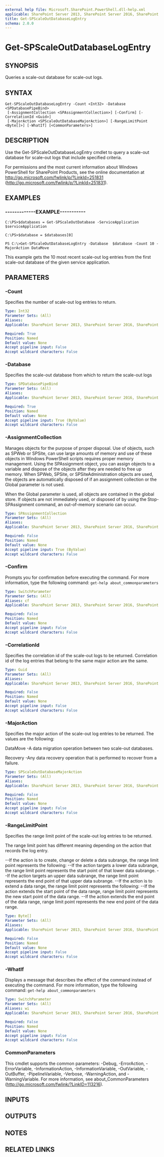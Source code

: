 ```yaml
---
external help file: Microsoft.SharePoint.PowerShell.dll-help.xml
applicable: SharePoint Server 2013, SharePoint Server 2016, SharePoint Server 2019
title: Get-SPScaleOutDatabaseLogEntry
schema: 2.0.0
---
```


# Get-SPScaleOutDatabaseLogEntry

## SYNOPSIS

Queries a scale-out database for scale-out logs.



## SYNTAX

```
Get-SPScaleOutDatabaseLogEntry -Count <Int32> -Database <SPDatabasePipeBind>
 [-AssignmentCollection <SPAssignmentCollection>] [-Confirm] [-CorrelationId <Guid>]
 [-MajorAction <SPScaleOutDatabaseMajorAction>] [-RangeLimitPoint <Byte[]>] [-WhatIf] [<CommonParameters>]
```

## DESCRIPTION
Use the Get-SPScaleOutDatabaseLogEntry cmdlet to query a scale-out database for scale-out logs that include specified criteria.

For permissions and the most current information about Windows PowerShell for SharePoint Products, see the online documentation at http://go.microsoft.com/fwlink/p/?LinkId=251831 (http://go.microsoft.com/fwlink/p/?LinkId=251831).

## EXAMPLES

### -------------EXAMPLE----------- 
```
C:\PS>$databases = Get-SPScaleOutDatabase -ServiceApplication $serviceApplication

C:\PS>$database = $databases[0]

PS C:\>Get-SPScaleOutDatabaseLogEntry -Database  $database -Count 10 -MajorAction DataMove
```

This example gets the 10 most recent scale-out log entries from the first scale-out database of the given service application.

## PARAMETERS

### -Count
Specifies the number of scale-out log entries to return.

```yaml
Type: Int32
Parameter Sets: (All)
Aliases: 
Applicable: SharePoint Server 2013, SharePoint Server 2016, SharePoint Server 2019

Required: True
Position: Named
Default value: None
Accept pipeline input: False
Accept wildcard characters: False
```

### -Database
Specifies the scale-out database from which to return the scale-out logs

```yaml
Type: SPDatabasePipeBind
Parameter Sets: (All)
Aliases: 
Applicable: SharePoint Server 2013, SharePoint Server 2016, SharePoint Server 2019

Required: True
Position: Named
Default value: None
Accept pipeline input: True (ByValue)
Accept wildcard characters: False
```

### -AssignmentCollection
Manages objects for the purpose of proper disposal.
Use of objects, such as SPWeb or SPSite, can use large amounts of memory and use of these objects in Windows PowerShell scripts requires proper memory management.
Using the SPAssignment object, you can assign objects to a variable and dispose of the objects after they are needed to free up memory.
When SPWeb, SPSite, or SPSiteAdministration objects are used, the objects are automatically disposed of if an assignment collection or the Global parameter is not used.

When the Global parameter is used, all objects are contained in the global store.
If objects are not immediately used, or disposed of by using the Stop-SPAssignment command, an out-of-memory scenario can occur.

```yaml
Type: SPAssignmentCollection
Parameter Sets: (All)
Aliases: 
Applicable: SharePoint Server 2013, SharePoint Server 2016, SharePoint Server 2019

Required: False
Position: Named
Default value: None
Accept pipeline input: True (ByValue)
Accept wildcard characters: False
```

### -Confirm
Prompts you for confirmation before executing the command.
For more information, type the following command: `get-help about_commonparameters`

```yaml
Type: SwitchParameter
Parameter Sets: (All)
Aliases: cf
Applicable: SharePoint Server 2013, SharePoint Server 2016, SharePoint Server 2019

Required: False
Position: Named
Default value: None
Accept pipeline input: False
Accept wildcard characters: False
```

### -CorrelationId
Specifies the correlation id of the scale-out logs to be returned.
Correlation id of the log entries that belong to the same major action are the same.

```yaml
Type: Guid
Parameter Sets: (All)
Aliases: 
Applicable: SharePoint Server 2013, SharePoint Server 2016, SharePoint Server 2019

Required: False
Position: Named
Default value: None
Accept pipeline input: False
Accept wildcard characters: False
```

### -MajorAction
Specifies the major action of the scale-out log entries to be returned.
The values are the following:

DataMove -A data migration operation between two scale-out databases.

Recovery -Any data recovery operation that is performed to recover from a failure.

```yaml
Type: SPScaleOutDatabaseMajorAction
Parameter Sets: (All)
Aliases: 
Applicable: SharePoint Server 2013, SharePoint Server 2016, SharePoint Server 2019

Required: False
Position: Named
Default value: None
Accept pipeline input: False
Accept wildcard characters: False
```

### -RangeLimitPoint

Specifies the range limit point of the scale-out log entries to be returned.

The range limit point has different meaning depending on the action that records the log entry.

--If the action is to create, change or delete a data subrange, the range limit point represents the following:
--If the action targets a lower data subrange, the range limit point represents the start point of that lower data subrange.
--If the action targets an upper data subrange, the range limit point represents the end point of that upper data subrange.
--If the action is to extend a data range, the range limit point represents the following:
--If the action extends the start point of the data range, range limit point represents the new start point of the data range.
--If the action extends the end point of the data range, range limit point represents the new end point of the data range.



```yaml
Type: Byte[]
Parameter Sets: (All)
Aliases: 
Applicable: SharePoint Server 2013, SharePoint Server 2016, SharePoint Server 2019

Required: False
Position: Named
Default value: None
Accept pipeline input: False
Accept wildcard characters: False
```

### -WhatIf
Displays a message that describes the effect of the command instead of executing the command.
For more information, type the following command: `get-help about_commonparameters`

```yaml
Type: SwitchParameter
Parameter Sets: (All)
Aliases: wi
Applicable: SharePoint Server 2013, SharePoint Server 2016, SharePoint Server 2019

Required: False
Position: Named
Default value: None
Accept pipeline input: False
Accept wildcard characters: False
```

### CommonParameters
This cmdlet supports the common parameters: -Debug, -ErrorAction, -ErrorVariable, -InformationAction, -InformationVariable, -OutVariable, -OutBuffer, -PipelineVariable, -Verbose, -WarningAction, and -WarningVariable. For more information, see about_CommonParameters (http://go.microsoft.com/fwlink/?LinkID=113216).

## INPUTS

## OUTPUTS

## NOTES

## RELATED LINKS

